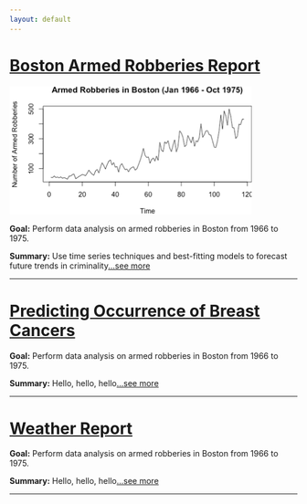 ```yaml
---
layout: default
---
```

# [Boston Armed Robberies Report](./bostonarmedrobberies.html)

![Branching](/assets/img/BARP_1.png)

**Goal:** Perform data analysis on armed robberies in Boston from 1966 to 1975.

**Summary:** Use time series techniques and best-fitting models to forecast future trends in criminality[...see more](./bostonarmedrobberies.html)

* * *

# [Predicting Occurrence of Breast Cancers](./predictbreastcancers.html)

**Goal:** Perform data analysis on armed robberies in Boston from 1966 to 1975.

**Summary:** Hello, hello, hello[...see more](./predictbreastcancers.html)

* * *

# [Weather Report](./weatherreport.html)

**Goal:** Perform data analysis on armed robberies in Boston from 1966 to 1975.

**Summary:** Hello, hello, hello[...see more](./weatherreport.html)

* * *
